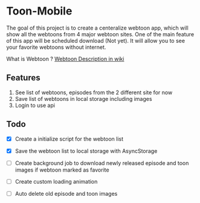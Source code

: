 # Toon-Mobile

The goal of this project is to create a centeralize webtoon app, which will show all the webtoons from 4 major webtoon sites.
One of the main feature of this app will be scheduled download (Not yet). It will allow you to see your favorite webtoons without internet. 

What is Webtoon ? 
[Webtoon Description in wiki](https://en.wikipedia.org/wiki/Webtoon)

## Features

1. See list of webtoons, episodes from the 2 different site for now
2. Save list of webtoons in local storage including images
3. Login to use api 

## Todo
- [x] Create a initialize script for the webtoon list
- [x] Save the webtoon list to local storage with AsyncStorage
- [ ] Create background job to download newly released episode and toon images if webtoon marked as favorite
- [ ] Create custom loading animation
- [ ] Auto delete old episode and toon images
 
